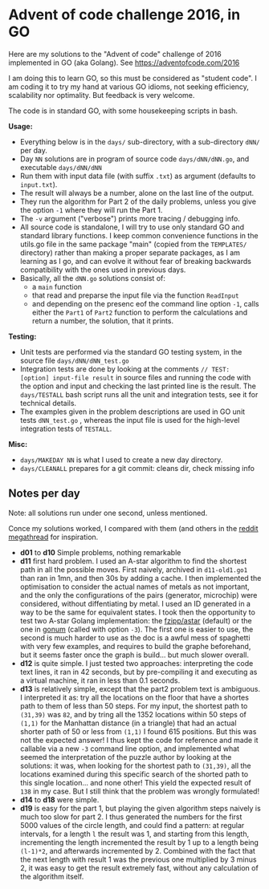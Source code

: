 # Advent of code challenge 2016, in GO

Here are my solutions to the "Advent of code" challenge of 2016 implemented in GO (aka Golang).
See https://adventofcode.com/2016

I am doing this to learn GO, so this must be considered as "student code". I am coding it to try my hand at various GO idioms, not seeking efficiency, scalability nor optimality. But feedback is very welcome.

The code is in standard GO, with some housekeeping scripts in bash.

**Usage:**

- Everything below is in the `days/` sub-directory, with a sub-directory `dNN/` per day.
- Day `NN` solutions are in program of source code `days/dNN/dNN.go`, and executable `days/dNN/dNN`
- Run them with input data file (with suffix `.txt`) as argument (defaults to `input.txt`).
- The result will always be a number, alone on the last line of the output.
- They run the algorithm for Part 2 of the daily problems, unless you give the option `-1` where they will run the Part 1.
- The `-v` argument ("verbose") prints more tracing / debugging info.
- All source code is standalone, I will try to use only standard GO and standard library functions. I keep common convenience functions in the utils.go file in the same package "main" (copied from the `TEMPLATES/` directory) rather than making a proper separate packages, as I am learning as I go, and can evolve it without fear of breaking backwards compatibility with the ones used in previous days.
- Basically, all the `dNN.go` solutions consist of:
  - a `main` function
  - that read and preparse the input file via the function `ReadInput`
  - and depending on the presenc eof the command line option `-1`, calls either the `Part1` of `Part2` function to perform the calculations and return a number, the solution, that it prints.

**Testing:**

- Unit tests are performed via the standard GO testing system, in the source file `days/dNN/dNN_test.go`
- Integration tests are done by looking at the comments `// TEST: [option] input-file result` in source files and running the code with the option and input and checking the last printed line is the result. The `days/TESTALL` bash script runs all the unit and integration tests, see it for technical details.
- The examples given in the problem descriptions are used in GO unit tests `dNN_test.go` , whereas the input file is used for the high-level integration tests of `TESTALL`.

**Misc:**

- `days/MAKEDAY NN` is what I used to create a new day directory.
- `days/CLEANALL` prepares for a git commit: cleans dir, check missing info

## Notes per day

Note: all solutions run under one second, unless mentioned.

Conce my solutions worked, I compared with them (and others in the [reddit megathread](https://www.reddit.com/r/adventofcode/wiki/solution_megathreads#wiki_december_2016) for inspiration.

- **d01** to **d10** Simple problems, nothing remarkable
- **d11** first hard problem. I used an A-star algorithm to find the shortest path in all the possible moves. First naively, archived in `d11-old1.go1` than ran in 1mn, and then 30s by adding a cache. I then implemented the optimisation to consider the actual names of metals as not important, and the only the configurations of the pairs (generator, microchip) were considered, without diffentiating by metal. I used an ID generated in a way to be the same for equivalent states. I took then the opportunity to test two A-star Golang implementation: the [fzipp/astar](https://pkg.go.dev/github.com/fzipp/astar) (default) or the one in [gonum](https://pkg.go.dev/gonum.org/v1/gonum/graph/path#AStar) (called with option `-3`). The first one is easier to use, the second is much harder to use as the doc is a awful mess of spaghetti with very few examples, and requires to build the graphe beforehand, but it seems faster once the graph is build... but much slower overall.
- **d12** is quite simple. I just tested two approaches: interpreting the code text lines, it ran in 42 seconds, but by pre-compiling it and executing as a virtual machine, it ran in less than 0.1 seconds.
- **d13** is relatively simple, except that the part2 problem text is ambiguous. I interpreted it as: try all the locations on the floor that have a shortes path to them of less than 50 steps. For my input, the shortest path to `(31,39)` was `82`, and by tring all the 1352 locations within 50 steps of `(1,1)` for the Manhattan distance (in a triangle) that had an actual shorter path of 50 or less from `(1,1)` I found 615 positions. But this was not the expected answer! I thus kept the code for reference and made it callable via a new `-3` command line option, and implemented what seemed the interpretation of the puzzle author by looking at the solutions: it was, when looking for the shortest path to `(31,39)`, all the locations examined during this specific search of the shorted path to this single location... and none other! This yield the expected result of `138` in my case. But I still think that the problem was wrongly formulated!
- **d14** to **d18** were simple.
- **d19** is easy for the part 1, but playing the given algorithm steps naively is much too slow for part 2. I thus generated the numbers for the first 5000 values of the circle length, and could find a pattern: at regular intervals, for a length `l` the result was 1, and starting from this length, incrementing the length incremented the result by 1 up to a length being `(l-1)*2`, and afterwards incremented by 2. Combined with the fact that the next length with result 1 was the previous one multiplied by 3 minus 2, it was easy to get the result extremely fast, without any calculation of the algorithm itself.
